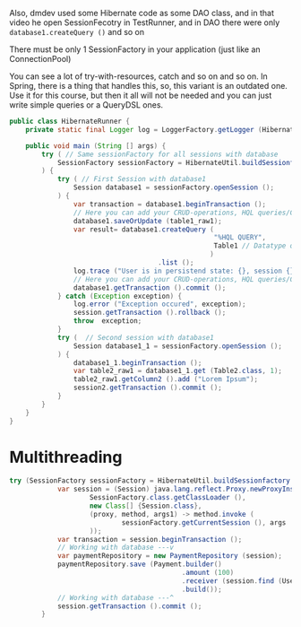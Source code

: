 Also, dmdev used some Hibernate code as some DAO class, and in that video he open SessionFecotry in TestRunner, and in DAO there were only `database1.createQuery ()` and so on

There must be only 1 SessionFactory in your application (just like an ConnectionPool)

You can see a lot of try-with-resources, catch and so on and so on. In Spring, there is a thing that handles this, so, this variant is an outdated one. Use it for this course, but then it all will not be needed and you can just write simple queries or a QueryDSL ones.

```JAVA
public class HibernateRunner {
    private static final Logger log = LoggerFactory.getLogger (HibernateReunner.class);

    public void main (String [] args) {
        try ( // Same sessionFactory for all sessions with database
            SessionFactory sessionFactory = HibernateUtil.buildSessionfactory ();
        ) {
            try ( // First Session with database1
                Session database1 = sessionFactory.openSession ();
            ) {
                var transaction = database1.beginTransaction ();
                // Here you can add your CRUD-operations, HQL queries/Criteria API ---v
                database1.saveOrUpdate (table1_raw1);
                var result= database1.createQuery (
                                                   "%HQL QUERY",
                                                   Table1 // Datatype of the output form get
                                                  )
                                     .list ();
                log.trace ("User is in persistend state: {}, session {}", user, session1);
                // Here you can add your CRUD-operations, HQL queries/Criteria API ---^
                database1.getTransaction ().commit ();
            } catch (Exception exception) {
                log.error ("Exception occured", exception);
                session.getTransaction ().rollback (); 
                throw  exception;
            } 
            try (  // Second session with database1
                Session database1_1 = sessionFactory.openSession ();
            ) {
                database1_1.beginTransaction ();
                var table2_raw1 = database1_1.get (Table2.class, 1);
                table2_raw1.getColumn2 ().add ("Lorem Ipsum");
                session2.getTransaction ().commit ();
            }
        }
    }
}
```

# Multithreading

```JAVA
try (SessionFactory sessionFactory = HibernateUtil.buildSessionfactory ()) {
            var session = (Session) java.lang.reflect.Proxy.newProxyInstance ( // For multithreading to create a new Session with Database for every thread
                    SessionFactory.class.getClassLoader (),
                    new Class[] {Session.class},
                    (proxy, method, args1) -> method.invoke (
                            sessionFactory.getCurrentSession (), args
                    ));
            var transaction = session.beginTransaction ();
            // Working with database ---v
            var paymentRepository = new PaymentRepository (session);
            paymentRepository.save (Payment.builder()
                                           .amount (100)
                                           .receiver (session.find (UserBestId.class, 2L))
                                           .build());
            // Working with database ---^
            session.getTransaction ().commit ();
        }
```